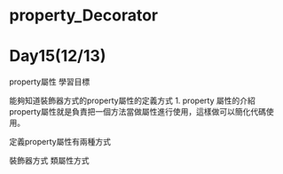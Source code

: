 # property_Decorator
# Day15(12/13)
property屬性‎
‎學習目標‎

‎能夠知道裝飾器方式的property屬性的定義方式‎
‎1. property 屬性的介紹‎
‎property屬性就是負責把一個方法當做屬性進行使用，這樣做可以簡化代碼使用。‎

‎定義property屬性有兩種方式‎

‎裝飾器方式‎
‎類屬性方式‎ 